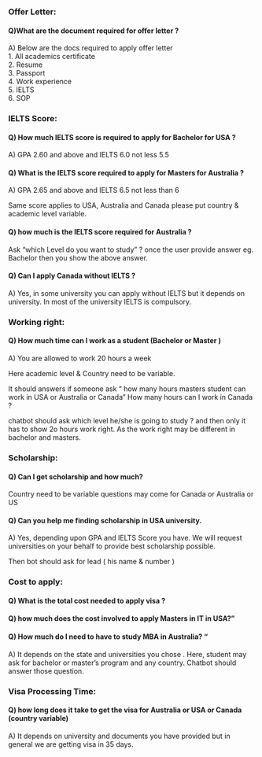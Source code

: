 ### Offer Letter:

#### Q)What are the document required for offer letter ?

A) Below are the docs required to apply offer letter <br>
    1. All academics certificate <br>
    2. Resume <br>
    3. Passport <br>
    4. Work experience <br>
    5. IELTS <br>
    6. SOP <br>

### IELTS Score:

#### Q) How much IELTS score is required to apply for Bachelor for USA ? 

A) GPA 2.60 and above and IELTS 6.0 not less 5.5

#### Q) What is the IELTS score required to apply for Masters for Australia ?
A) GPA 2.65 and above and IELTS 6.5 not less than 6

Same score applies to USA, Australia and Canada please put country & academic level variable.

#### Q) how much is the IELTS score required for Australia ?
Ask “which Level do you want to study” ? once the user provide answer eg. Bachelor then you show the above answer.

#### Q) Can I apply Canada without IELTS ?
A) Yes, in some university you can apply without IELTS but it depends on university. In most of the university IELTS is compulsory.

### Working right:

#### Q) How much time can I work as a student  (Bachelor or Master )
A) You are allowed to work 20 hours a week

Here academic level & Country need to be variable. 

It should answers if someone ask “ how many hours masters student can work in USA or Australia or Canada”
How many hours can I work in Canada ?  

chatbot should ask which level he/she is going to study ? and then only it has to show 2o hours work right. As the work right may be different in bachelor and masters.

### Scholarship:

#### Q) Can I get scholarship and how much?  
Country need to be variable questions may come for Canada or Australia or US
#### Q) Can you help me finding scholarship in USA university.

A) Yes, depending upon GPA and IELTS Score you have. We will request universities on your behalf  to provide best scholarship possible.

Then bot should ask for lead ( his name & number )

### Cost to apply:

#### Q) What is the total cost needed to apply visa ? <br>
#### Q) how much does the cost involved to apply Masters in IT in USA?”

#### Q) How much do I need to have to study MBA in Australia? “

A) It depends on the state and universities you chose .
Here, student may ask for bachelor or master’s program and any country. Chatbot should answer those question.


### Visa Processing Time:

#### Q) how long does it take to get the visa for Australia or USA or Canada (country variable)
A) It depends on university and documents you have provided but in general we are getting visa in 35 days.